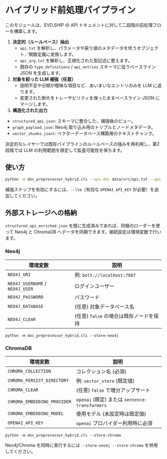 # ハイブリッド前処理パイプライン

このモジュールは、EVO.SHIP の API ドキュメントに対して二段階の前処理フローを構築します。

1. **決定的（ルールベース）抽出**
   - `api.txt` を解析し、パラメータや戻り値のメタデータを伴うオブジェクト／関数定義に変換します。
   - `api_arg.txt` を解析し、正規化された型記述に整えます。
   - 既存の `type_definitions` / `api_entries` スキーマに従うベースライン JSON を生成します。
2. **対象を絞った LLM 補強（任意）**
   - 説明不足や分類が曖昧な項目など、あいまいなエントリのみを LLM に送ります。
   - 変更された断片をトレーサビリティを保ったままベースライン JSON にマージします。
3. **構造化された出力**
 - `structured_api.json`: スキーマに整合した、補強後のビュー。
 - `graph_payload.json`: Neo4j 取り込み用のトリプルとノードメタデータ。
 - `vector_chunks.jsonl`: ベクターデータベース構築用のテキストチャンク。

決定的なレイヤーでは既存パイプラインのルールベースの強みを再利用し、第2段階では LLM の利用範囲を限定して監査可能性を保ちます。

## 使い方

```bash
python -m doc_preprocessor_hybrid.cli --api-doc data/src/api.txt --api-arg data/src/api_arg.txt --output-dir doc_preprocessor_hybrid/out
```

補強ステップを有効にするには、`--llm`（有効な `OPENAI_API_KEY` が必要）を追加してください。
## 外部ストレージへの格納

`structured_api_enriched.json` を既に生成済みであれば、同梱のローダーを使って Neo4j と ChromaDB へデータを同期できます。接続設定は環境変数で行います。

### Neo4j

| 環境変数 | 説明 |
| --- | --- |
| `NEO4J_URI` | 例: `bolt://localhost:7687` |
| `NEO4J_USERNAME` / `NEO4J_USER` | ログインユーザー |
| `NEO4J_PASSWORD` | パスワード |
| `NEO4J_DATABASE` | (任意) 対象データベース名 |
| `NEO4J_CLEAR` | (任意) `false` の場合は既存ノードを保持 |

```
python -m doc_preprocessor_hybrid.cli --store-neo4j
```

### ChromaDB

| 環境変数 | 説明 |
| --- | --- |
| `CHROMA_COLLECTION` | コレクション名 (必須) |
| `CHROMA_PERSIST_DIRECTORY` | 例: `vector_store` (既定値) |
| `CHROMA_CLEAR` | (任意) `false` で増分アップサート |
| `CHROMA_EMBEDDING_PROVIDER` | `openai` (既定) または `sentence-transformers` |
| `CHROMA_EMBEDDING_MODEL` | 使用モデル (未設定時は既定値) |
| `OPENAI_API_KEY` | `openai` プロバイダー利用時に必須 |

```
python -m doc_preprocessor_hybrid.cli --store-chroma
```

Neo4j/Chroma を同時に実行するには `--store-neo4j --store-chroma` を併用してください。

